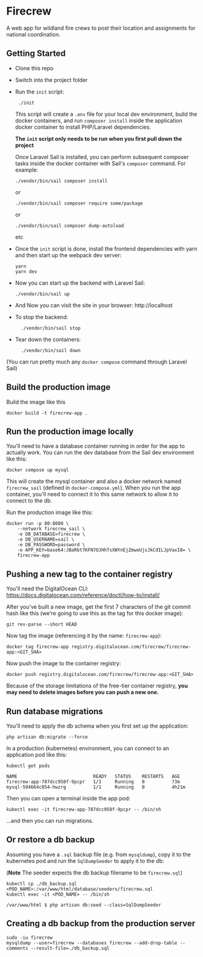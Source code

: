 # Firecrew

A web app for wildland fire crews to post their location and assignments for national coordination.

## Getting Started

-   Clone this repo
-   Switch into the project folder
-   Run the `init` script:

         ./init

    This script will create a `.env` file for your local dev environment, build the docker containers, and run `composer install` inside the application docker container to install PHP/Laravel dependencies.

    **The `init` script only needs to be run when you first pull down the project**

    Once Laravel Sail is installed, you can perform subsequent composer tasks inside the docker container with Sail's `composer` command. For example:

        ./vendor/bin/sail composer install

    or

        ./vendor/bin/sail composer require some/package

    or

        ./vendor/bin/sail composer dump-autoload

    etc

-   Once the `init` script is done, install the frontend dependencies with yarn and then start up the webpack dev server:

        yarn
        yarn dev

-   Now you can start up the backend with Laravel Sail:

        ./vendor/bin/sail up

-   And Now you can visit the site in your browser: http://localhost

-   To stop the backend:

          ./vendor/bin/sail stop

-   Tear down the containers:

          ./vendor/bin/sail down

(You can run pretty much any `docker compose` command through Laravel Sail)

## Build the production image

Build the image like this

    docker build -t firecrew-app .

## Run the production image locally

You'll need to have a database container running in order for the app
to actually work. You can run the dev database from the Sail dev environment
like this:

    docker compose up mysql

This will create the mysql container and also a docker network named `firecrew_sail` (defined in `docker-compose.yml`). When you run the app
container, you'll need to connect it to this same network to allow it to
connect to the db.

Run the production image like this:

    docker run -p 80:8080 \
        --network firecrew_sail \
        -e DB_DATABASE=firecrew \
        -e DB_USERNAME=sail \
        -e DB_PASSWORD=password \
        -e APP_KEY=base64:JBaRbt7KFN7OJHhTsXWYnEjZmweUjsJkCdILJpVaxI8= \
        firecrew-app

## Pushing a new tag to the container registry

You'll need the DigitalOcean CLI: https://docs.digitalocean.com/reference/doctl/how-to/install/

After you've built a new image, get the first 7 characters of the git commit
hash like this (we're going to use this as the tag for this docker image):

    git rev-parse --short HEAD

Now tag the image (referencing it by the name: `firecrew-app`):

    docker tag firecrew-app registry.digitalocean.com/firecrew/firecrew-app:<GIT_SHA>

Now push the image to the container registry:

    docker push registry.digitalocean.com/firecrew/firecrew-app:<GIT_SHA>

Because of the storage limitations of the free-tier container registry,
**you may need to delete images before you can push a new one.**

## Run database migrations

You'll need to apply the db schema when you first set up the application:

    php artisan db:migrate --force

In a production (kubernetes) environment, you can connect to an application pod like this:

    kubectl get pods

    NAME                            READY   STATUS    RESTARTS   AGE
    firecrew-app-787dcc958f-9pcpr   1/1     Running   0          73m
    mysql-594664c854-hwzrg          1/1     Running   0          4h21m

Then you can open a terminal inside the app pod:

    kubectl exec -it firecrew-app-787dcc958f-9pcpr -- /bin/sh

...and then you can run migrations.

## Or restore a db backup

Assuming you have a `.sql` backup file (e.g. from `mysqldump`),
copy it to the kubernetes pod and run the `SqlDumpSeeder` to apply it to the db:

(**Note** The seeder expects the db backup filename to be `firecrew.sql`)

    kubectl cp ./db_backup.sql <POD_NAME>:/var/www/html/database/seeders/firecrew.sql
    kubectl exec -it <POD_NAME> -- /bin/sh

    /var/www/html $ php artisan db:seed --class=SqlDumpSeeder

## Creating a db backup from the production server

    sudo -iu firecrew
    mysqldump --user=firecrew --databases firecrew --add-drop-table --comments --result-file=./db_backup.sql
